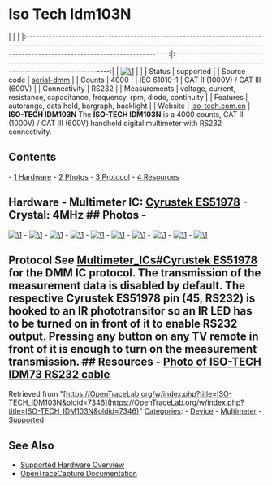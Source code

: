 # Iso Tech Idm103N

| | | |:-------------------------------------------------------------------------------------------------------------------------------------------------------------------------------------------------------:|:----------------------------------------------------------------------------------------------------------------------------------------:| | [![\1](../../assets/hardware/general/\2)](./File:Idm103n_01_front.png.html) | | | Status | supported | | Source code | [serial-dmm](http://github.com/OpenTraceLab/?p=OpenTraceCapture.git;a=tree;f=src/hardware/serial-dmm) | | Counts | 4000 | | IEC 61010-1 | CAT II (1000V) / CAT III (600V) | | Connectivity | RS232 | | Measurements | voltage, current, resistance, capacitance, frequency, rpm, diode, continuity | | Features | autorange, data hold, bargraph, backlight | | Website | [iso-tech.com.cn](http://iso-tech.com.cn/html/product.asp?id=279) | **ISO-TECH IDM103N** The **ISO-TECH IDM103N** is a 4000 counts, CAT II (1000V) / CAT III (600V) handheld digital multimeter with RS232 connectivity. 
## Contents 
\- [1 Hardware](ISO-TECH_IDM103N.html#Hardware) \- [2 Photos](ISO-TECH_IDM103N.html#Photos) \- [3 Protocol](ISO-TECH_IDM103N.html#Protocol) \- [4 Resources](ISO-TECH_IDM103N.html#Resources) 
## Hardware \- **Multimeter IC**: [Cyrustek ES51978](Multimeter_ICs.html#Cyrustek_ES51978 "Multimeter ICs") \- **Crystal**: 4MHz ## Photos \- 
[![\1](../../assets/hardware/general/\2)](./File:Idm103n_01_front.jpeg.html)
\- 
[![\1](../../assets/hardware/general/\2)](./File:Idm103n_02_lcd.jpeg.html)
\- 
[![\1](../../assets/hardware/general/\2)](./File:Idm103n_03_optical_rs232.jpeg.html)
\- 
[![\1](../../assets/hardware/general/\2)](./File:Idm103n_04_front.jpeg.html)
\- 
[![\1](../../assets/hardware/general/\2)](./File:Idm103n_05_back.jpeg.html)
\- 
[![\1](../../assets/hardware/general/\2)](./File:Idm103n_06_battery.jpeg.html)
\- 
[![\1](../../assets/hardware/general/\2)](./File:Idm103n_07_inner_front.jpeg.html)
\- 
[![\1](../../assets/hardware/general/\2)](./File:Idm103n_08_inner_back.jpeg.html)
\- 
[![\1](../../assets/hardware/general/\2)](./File:Idm103n_09_cyrustek.jpeg.html)
\- 
[![\1](../../assets/hardware/general/\2)](./File:Idm103n_10_ir_led.jpeg.html)
## Protocol See [Multimeter_ICs#Cyrustek ES51978](Multimeter_ICs.html#Cyrustek_ES51978 "Multimeter ICs") for the DMM IC protocol. The transmission of the measurement data is disabled by default. The respective Cyrustek ES51978 pin (45, **RS232**) is hooked to an IR phototransitor so an IR LED has to be turned on in front of it to enable RS232 output. Pressing any button on any TV remote in front of it is enough to turn on the measurement transmission. ## Resources \- [Photo of ISO-TECH IDM73 RS232 cable](http://www.yeint.lv/en/e-store/detail.php?SECTION_ID=643&ELEMENT_ID=13195)
Retrieved from "[https://OpenTraceLab.org/w/index.php?title=ISO-TECH_IDM103N&oldid=7346](https://OpenTraceLab.org/w/index.php?title=ISO-TECH_IDM103N&oldid=7346)" 
[Categories](specialcategories-specialcategories.md): \- [Device](./Category:Device.html "Category:Device") \- [Multimeter](./Category:Multimeter.html "Category:Multimeter") \- [Supported](./Category:Supported.html "Category:Supported")

## See Also
- [Supported Hardware Overview](../supported-hardware.md)
- [OpenTraceCapture Documentation](../../opentracecapture/overview.md)
